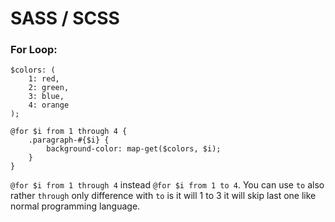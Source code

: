 # SASS / SCSS

### For Loop:


```
$colors: (
    1: red,
    2: green,
    3: blue,
    4: orange
);

@for $i from 1 through 4 {
    .paragraph-#{$i} {
        background-color: map-get($colors, $i);
    }
}
```

`@for $i from 1 through 4` instead `@for $i from 1 to 4`. You can use `to` also rather `through` only difference with `to` is it will 1 to 3 it will skip last one like normal programming language. 

